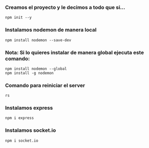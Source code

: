 ### Creamos el proyecto y le decimos a todo que si...    
    npm init --y

### Instalamos nodemon de manera local
    npm install nodemon --save-dev

### Nota: Si lo quieres instalar de manera global ejecuta este comando:
    npm install nodemon --global
    npm install -g nodemon

### Comando para reiniciar el server
    rs

### Instalamos express
    npm i express

### Instalamos socket.io
    npm i socket.io